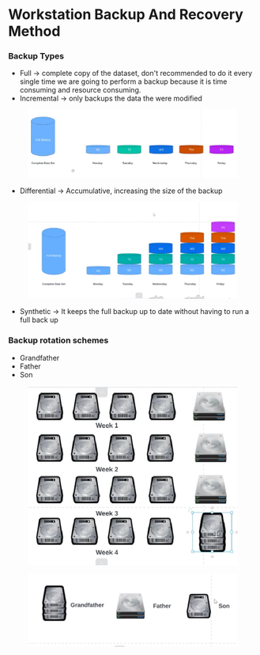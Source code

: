 # Workstation Backup And Recovery Method



### Backup Types

* Full -> complete copy of the dataset, don't recommended to do it every single time we are going to perform a backup because it is time consuming and resource consuming.&#x20;
* Incremental -> only backups the data the were modified&#x20;

<figure><img src="../../.gitbook/assets/image (2) (1).png" alt=""><figcaption></figcaption></figure>

* Differential -> Accumulative, increasing the size of the backup

<figure><img src="../../.gitbook/assets/image (3) (1).png" alt=""><figcaption></figcaption></figure>

* Synthetic -> It keeps the full backup up to date without having to run a full back up

&#x20;&#x20;

### Backup rotation schemes

* Grandfather
* Father&#x20;
* Son

<figure><img src="../../.gitbook/assets/image (8).png" alt=""><figcaption></figcaption></figure>

<figure><img src="../../.gitbook/assets/image (1) (1).png" alt=""><figcaption></figcaption></figure>

